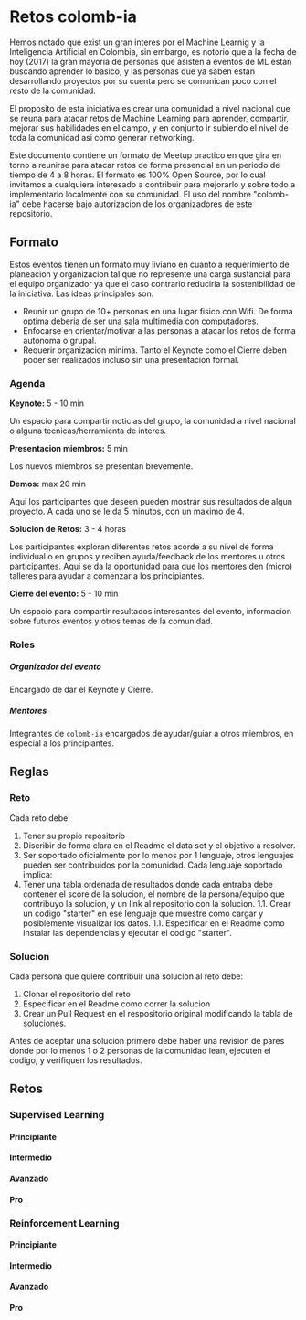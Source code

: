 # Retos colomb-ia
Hemos notado que exist un gran interes por el Machine Learnig y la Inteligencia Artificial en Colombia, sin embargo, es notorio que a la fecha de hoy (2017) la gran mayoria de personas que asisten a eventos de ML estan buscando aprender lo basico, y las personas que ya saben estan desarrollando proyectos por su cuenta pero se comunican poco con el resto de la comunidad.

El proposito de esta iniciativa es crear una comunidad a nivel nacional que se reuna para atacar retos de Machine Learning para aprender, compartir, mejorar sus habilidades en el campo, y en conjunto ir subiendo el nivel de toda la comunidad asi como generar networking.

Este documento contiene un formato de Meetup practico en que gira en torno a reunirse para atacar retos de forma presencial en un periodo de tiempo de 4 a 8 horas. El formato es 100% Open Source, por lo cual invitamos a cualquiera interesado a contribuir para mejorarlo y sobre todo a implementarlo localmente con su comunidad. El uso del nombre "colomb-ia" debe hacerse bajo autorizacion de los organizadores de este repositorio.

## Formato
Estos eventos tienen un formato muy liviano en cuanto a requerimiento de planeacion y organizacion tal que no represente una carga sustancial para el equipo organizador ya que el caso contrario reduciria la sostenibilidad de la iniciativa. Las ideas principales son:
* Reunir un grupo de 10+ personas en una lugar fisico con Wifi. De forma optima deberia de ser una sala multimedia con computadores.
* Enfocarse en orientar/motivar a las personas a atacar los retos de forma autonoma o grupal.
* Requerir organizacion minima. Tanto el Keynote como el Cierre deben poder ser realizados incluso sin una presentacion formal.

### Agenda
**Keynote:** 5 - 10 min

Un espacio para compartir noticias del grupo, la comunidad a nivel nacional o alguna tecnicas/herramienta de interes.

**Presentacion miembros:** 5 min

Los nuevos miembros se presentan brevemente.

**Demos:** max 20 min

Aqui los participantes que deseen pueden mostrar sus resultados de algun proyecto. A cada uno se le da 5 minutos, con un maximo de 4.

**Solucion de Retos:** 3 - 4 horas

Los participantes exploran diferentes retos acorde a su nivel de forma individual o en grupos y reciben ayuda/feedback de los mentores u otros participantes. Aqui se da la oportunidad para que los mentores den (micro) talleres para ayudar a comenzar a los principiantes.

**Cierre del evento:** 5 - 10 min

Un espacio para compartir resultados interesantes del evento, informacion sobre futuros eventos y otros temas de la comunidad.

### Roles
##### Organizador del evento
Encargado de dar el Keynote y Cierre.

##### Mentores
Integrantes de `colomb-ia` encargados de ayudar/guiar a otros miembros, en especial a los principiantes.

## Reglas
### Reto
Cada reto debe:
1. Tener su propio repositorio
2. Discribir de forma clara en el Readme el data set y el objetivo a resolver.
3. Ser soportado oficialmente por lo menos por 1 lenguaje, otros lenguajes pueden ser contribuidos por la comunidad. Cada lenguaje soportado implica:
4. Tener una tabla ordenada de resultados donde cada entraba debe contener el score de la solucion, el nombre de la persona/equipo que contribuyo la solucion, y un link al repositorio con la solucion.
  1.1. Crear un codigo "starter" en ese lenguaje que muestre como cargar y posiblemente visualizar los datos.
  1.1. Especificar en el Readme como instalar las dependencias y ejecutar el codigo "starter".

### Solucion
Cada persona que quiere contribuir una solucion al reto debe:
1. Clonar el repositorio del reto
2. Especificar en el Readme como correr la solucion
3. Crear un Pull Request en el respositorio original modificando la tabla de soluciones.

Antes de aceptar una solucion primero debe haber una revision de pares donde por lo menos 1 o 2 personas de la comunidad lean, ejecuten el codigo, y verifiquen los resultados.

## Retos

### Supervised Learning
#### Principiante
#### Intermedio
#### Avanzado
#### Pro

### Reinforcement Learning
#### Principiante
#### Intermedio
#### Avanzado
#### Pro
